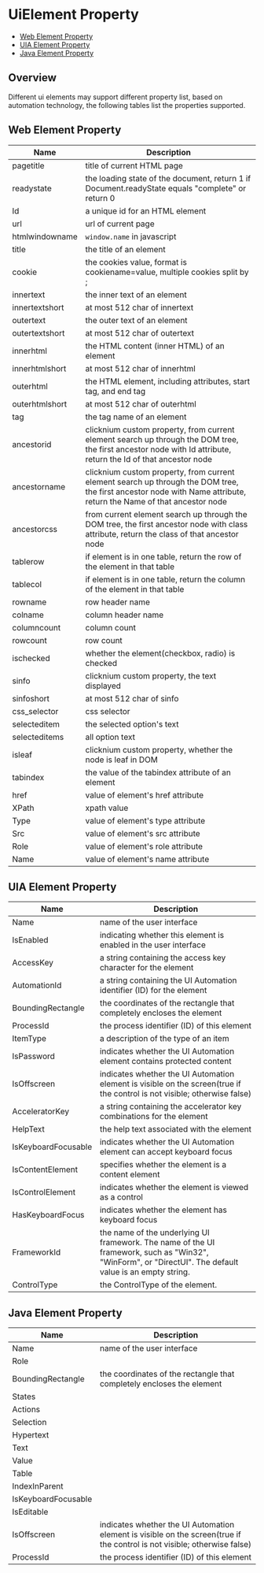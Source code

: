 # UiElement Property<!-- {docsify-ignore-all} -->

- [Web Element Property](#web-element-property)
- [UIA Element Property](#uia-element-property)
- [Java Element Property](#java-element-property)

## Overview
Different ui elements may support different property list, based on automation technology, the following tables list the properties supported.

## Web Element Property

| Name      | Description |
| ----------- | ----------- |
| pagetitle      |title of current HTML page|
| readystate      |the loading state of the document, return 1 if Document.readyState equals "complete" or return 0|
| Id      |a unique id for an HTML element|
| url      |url of current page|
| htmlwindowname      |`window.name` in javascript|
| title      |the title of an element|
| cookie      |the cookies value, format is cookiename=value, multiple cookies split by ;|
| innertext      |the inner text of an element|
| innertextshort      |at most 512 char of innertext|
| outertext      |the outer text of an element|
| outertextshort      |at most 512 char of outertext|
| innerhtml      |the HTML content (inner HTML) of an element|
| innerhtmlshort      |at most 512 char of innerhtml|
| outerhtml      |the HTML element, including attributes, start tag, and end tag|
| outerhtmlshort      |at most 512 char of outerhtml|
| tag      |the tag name of an element|
| ancestorid |clicknium custom property, from current element search up through the DOM tree, the first ancestor node with Id attribute, return the Id of that ancestor node|
| ancestorname      |clicknium custom property, from current element search up through the DOM tree, the first ancestor node with Name attribute, return the Name of that ancestor node|
| ancestorcss      |from current element search up through the DOM tree, the first ancestor node with class attribute, return the class of that ancestor node|
| tablerow      |if element is in one table, return the row of the element in that table|
| tablecol      |if element is in one table, return the column of the element in that table|
| rowname      |row header name|
| colname      |column header name|
| columncount      |column count|
| rowcount      |row count|
| ischecked      |whether the element(checkbox, radio) is checked|
| sinfo      |clicknium custom property, the text displayed|
| sinfoshort      |at most 512 char of sinfo|
| css_selector      |css selector|
| selecteditem      |the selected option's text|
| selecteditems      |all option text|
| isleaf      |clicknium custom property, whether the node is leaf in DOM|
| tabindex      |the value of the tabindex attribute of an element|
| href      |value of element's href attribute |
| XPath      |xpath value|
| Type      |value of element's type attribute|
| Src      |value of element's src attribute|
| Role      |value of element's role attribute|
| Name      |value of element's name attribute|

## UIA Element Property

| Name      | Description |
| ----------- | ----------- |
| Name      |  name of the user interface      |
| IsEnabled  |indicating whether this element is enabled in the user interface|
| AccessKey   |  a string containing the access key character for the element|
| AutomationId |a string containing the UI Automation identifier (ID) for the element|
| BoundingRectangle   | the coordinates of the rectangle that completely encloses the element|
| ProcessId   | the process identifier (ID) of this element|
| ItemType   | a description of the type of an item |
| IsPassword   | indicates whether the UI Automation element contains protected content|
| IsOffscreen   |  indicates whether the UI Automation element is visible on the screen(true if the control is not visible; otherwise false)|
| AcceleratorKey   | a string containing the accelerator key combinations for the element|
| HelpText   |the help text associated with the element|
| IsKeyboardFocusable   |indicates whether the UI Automation element can accept keyboard focus|
| IsContentElement   |specifies whether the element is a content element|
| IsControlElement   |indicates whether the element is viewed as a control|
| HasKeyboardFocus   | indicates whether the element has keyboard focus|
| FrameworkId   | the name of the underlying UI framework. The name of the UI framework, such as "Win32", "WinForm", or "DirectUI". The default value is an empty string.|
| ControlType | the ControlType of the element.|

## Java Element Property

| Name      | Description |
| ----------- | ----------- |
| Name      |name of the user interface |
|Role| |
| BoundingRectangle   |the coordinates of the rectangle that completely encloses the element|
| States    |         |
| Actions   |         |
| Selection   |         |
| Hypertext   |         |
| Text   |         |
| Value   |         |
| Table   |         |
| IndexInParent   |         |
| IsKeyboardFocusable   |         |
| IsEditable   |         |
| IsOffscreen   | indicates whether the UI Automation element is visible on the screen(true if the control is not visible; otherwise false)|
| ProcessId   |the process identifier (ID) of this element|